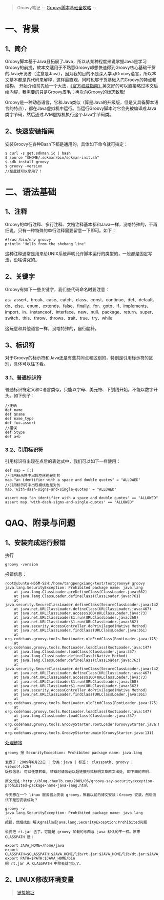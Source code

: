 > Groovy笔记
--
[Groovy脚本基础全攻略](http://blog.csdn.net/yanbober/article/details/49047515)
--
# 一、背景

## 1、简介
Groovy脚本基于Java且拓展了Java，所以从某种程度来说掌握Java是学习Groovy的前提，故本文适用于不熟悉Groovy却想快速得到Groovy核心基础干货的Java开发者（注意是Java），因为我的目的不是深入学习Groovy语言，所以本文基本都是靠代码来解释，这样最直观，同时也够干货基础入门Groovy的特点和结构。
开始介绍前先给一个大法，[《官方权威指南》](http://www.groovy-lang.org/index.html)英文好的可以直接略过本文后续内容，我需要的只是Groovy皮毛；再次向Groovy的标志致敬!

Groovy是一种动态语言，它和Java类似（算是Java的升级版，但是又具备脚本语言的特点），都在Java虚拟机中运行。当运行Groovy脚本时它会先被编译成Java类字节码，然后通过JVM虚拟机执行这个Java字节码类。

## 2、快速安装指南
安装Groovy在各种Bash下都是通用的，具体如下命令就可搞定：
```
$ curl -s get.sdkman.io | bash
$ source "$HOME/.sdkman/bin/sdkman-init.sh"
$ sdk install groovy
$ groovy -version
//至此就可以享用了！
```
# 二、语法基础
## 1、注释
Groovy的单行注释、多行注释、文档注释基本都和Java一样，没啥特殊的，不再细说。只有一种特殊的单行注释需要留意一下即可。如下：
```
#!/usr/bin/env groovy
println "Hello from the shebang line"
```
这种注释通常是用来给UNIX系统声明允许脚本运行的类型的，一般都是固定写法，没啥讲究的。

## 2、关键字
Groovy有如下一些关键字，我们些代码命名时要注意：

as、assert、break、case、catch、class、const、continue、def、default、do、else、enum、extends、false、finally、for、goto、if、implements、import、in、instanceof、interface、new、null、package、return、super、switch、this、throw、throws、trait、true、try、while

这玩意和其他语言一样，没啥特殊的，自行脑补。

## 3、标识符
对于Groovy的标示符和Java还是有些共同点和区别的，特别是引用标示符的区别，具体可以往下看。

### 3.1、普通标识符
普通标识符定义和C语言类似，只能以字母、美元符、下划线开始，不能以数字开头。如下例子：
```
//正确
def name
def $name
def name_type
def foo.assert
//错误
def 5type
def a+b
```

### 3.2、引用标识符
引用标识符出现在点后的表达式中，我们可以如下一样使用：
```
def map = [:]
//引用标示符中出现空格也是对的
map."an identifier with a space and double quotes" = "ALLOWED"
//引用标示符中出现横线也是对的
map.'with-dash-signs-and-single-quotes' = "ALLOWED"

assert map."an identifier with a space and double quotes" == "ALLOWED"
assert map.'with-dash-signs-and-single-quotes' == "ALLOWED"
```


# QAQ、附录与问题
## 1、安装完成运行报错
执行
```
groovy -version
```
报错信息：
```
root@ubuntu-H55M-S2H:/home/tangpengxiang/test/testgroovy# groovy
java.lang.SecurityException: Prohibited package name: java.lang
	at java.lang.ClassLoader.preDefineClass(ClassLoader.java:662)
	at java.lang.ClassLoader.defineClass(ClassLoader.java:761)
	at java.security.SecureClassLoader.defineClass(SecureClassLoader.java:142)
	at java.net.URLClassLoader.defineClass(URLClassLoader.java:467)
	at java.net.URLClassLoader.access$100(URLClassLoader.java:73)
	at java.net.URLClassLoader$1.run(URLClassLoader.java:368)
	at java.net.URLClassLoader$1.run(URLClassLoader.java:362)
	at java.security.AccessController.doPrivileged(Native Method)
	at java.net.URLClassLoader.findClass(URLClassLoader.java:361)
	at org.codehaus.groovy.tools.RootLoader.oldFindClass(RootLoader.java:175)
	at org.codehaus.groovy.tools.RootLoader.loadClass(RootLoader.java:147)
	at java.lang.ClassLoader.loadClass(ClassLoader.java:357)
	at java.lang.ClassLoader.defineClass1(Native Method)
	at java.lang.ClassLoader.defineClass(ClassLoader.java:763)
	at java.security.SecureClassLoader.defineClass(SecureClassLoader.java:142)
	at java.net.URLClassLoader.defineClass(URLClassLoader.java:467)
	at java.net.URLClassLoader.access$100(URLClassLoader.java:73)
	at java.net.URLClassLoader$1.run(URLClassLoader.java:368)
	at java.net.URLClassLoader$1.run(URLClassLoader.java:362)
	at java.security.AccessController.doPrivileged(Native Method)
	at java.net.URLClassLoader.findClass(URLClassLoader.java:361)
	at org.codehaus.groovy.tools.RootLoader.oldFindClass(RootLoader.java:175)
	at org.codehaus.groovy.tools.RootLoader.loadClass(RootLoader.java:147)
	at java.lang.ClassLoader.loadClass(ClassLoader.java:357)
	at org.codehaus.groovy.tools.GroovyStarter.rootLoader(GroovyStarter.java:99)
	at org.codehaus.groovy.tools.GroovyStarter.main(GroovyStarter.java:131)
```
[处理链接](http://cache.baiducontent.com/c?m=9d78d513d99601f205a9df690d6796314813c0387a9cc7140f83d919c4261d1a1a3af7fc677c1f5e95833e7000dc5441baae6b27200357e6c19fd4148dac925f7ed57829701e844a0fd11db29e06789c64db4de9d958b4f1e732e5ef85829814088c185230d1a7c91c5b499678f06273a3fbc313450456edbb2765891b2478c67015e150f9966e3d58d6e1dd2a14906e837611e1f166ec6b05b564fe59447a&p=847ec9298d904ead01bd9b7e0e1190&newp=c374c25e8c904ead08e2947d0a4a89231610db2151d7d31f6b82c825d7331b001c3bbfb423231105d8c6796700ab4f5eeaf73c75330123a3dda5c91d9fb4c57479&user=baidu&fm=sc&query=groovy+SecurityException&qid=a798602a0002dacd&p1=3)
```
groovy 报 SecurityException: Prohibited package name: java.lang

发表于：2009年6月22日 | 分类：java | 标签： classpath, groovy | views(4,626)
版权信息: 可以任意转载, 转载时请务必以超链接形式标明文章原文出处, 即下面的声明.

原文出处：http://blog.chenlb.com/2009/06/groovy-say-securityexception-prohibited-package-name-java-lang.html

今天想在一个 linux 服务器上安装 groovy，照着以前的博文安装：Groovy 安装，然后测试下是否安装成功？

groovy -v
java.lang.SecurityException: Prohibited package name: java.lang
...
报错，然后找到 解决grails报java.lang.SecurityException:Prohibited问题

说要把 rt.jar 去了。可能是 groovy 加载的东西与 java 默认的不一样。原来 CLASSPATH 是：

export JAVA_HOME=/home/java
export CLASSPATH=$CLASSPATH:$JAVA_HOME/lib/rt.jar:$JAVA_HOME/lib/dt.jar:$JAVA_HOME/lib/tools.jar
export PATH=$PATH:$JAVA_HOME/bin
把 rt.jar 从 CLASSPATH 中除去就可以了。
```
## 2、LINUX修改环境变量
> [链接地址](http://www.cnblogs.com/samcn/archive/2011/03/16/1986248.html)

